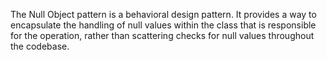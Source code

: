 The Null Object pattern is a behavioral design pattern. It provides a way to encapsulate the handling of null values within the class that is responsible for the operation, rather than scattering checks for null values throughout the codebase.